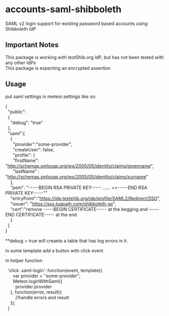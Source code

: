 accounts-saml-shibboleth
=======

SAML v2 login support for existing password based accounts using Shibboleth IdP

Important Notes
-----------

This package is working with testShib.org IdP, but has not been tested with any other IdPs  
This package is expecting an encrypted assertion  

Usage
-----------

put saml settings in meteor.settings like so:  

{  
&nbsp;&nbsp;"public":  
&nbsp;&nbsp;{  
&nbsp;&nbsp;&nbsp;&nbsp;"debug": "true"  
&nbsp;&nbsp;},  
&nbsp;&nbsp;"saml":[  
&nbsp;&nbsp;&nbsp;&nbsp;{  
&nbsp;&nbsp;&nbsp;&nbsp;&nbsp;&nbsp;"provider":"some-provider",  
&nbsp;&nbsp;&nbsp;&nbsp;&nbsp;&nbsp;"createUser": false,  
&nbsp;&nbsp;&nbsp;&nbsp;&nbsp;&nbsp;"profile": {  
&nbsp;&nbsp;&nbsp;&nbsp;&nbsp;&nbsp;"firstName": "http://schemas.xmlsoap.org/ws/2005/05/identity/claims/givenname",  
&nbsp;&nbsp;&nbsp;&nbsp;&nbsp;&nbsp;"lastName" : "http://schemas.xmlsoap.org/ws/2005/05/identity/claims/surname"  
&nbsp;&nbsp;&nbsp;&nbsp;},  
&nbsp;&nbsp;&nbsp;&nbsp;"pem": "-----BEGIN RSA PRIVATE KEY----- ...... ==-----END RSA PRIVATE KEY-----""  
&nbsp;&nbsp;&nbsp;&nbsp;"entryPoint":"https://idp.testshib.org/idp/profile/SAML2/Redirect/SSO",  
&nbsp;&nbsp;&nbsp;&nbsp;"issuer": "https://sso.tuapath.com/shibboleth-sp",  
&nbsp;&nbsp;&nbsp;&nbsp;"cert":"remove -----BEGIN CERTIFICATE----- at the begging and -----END CERTIFICATE----- at the end  
&nbsp;&nbsp;&nbsp;&nbsp;}  
&nbsp;&nbsp;]  
}  

**debug = true will creaete a table that has log errors in it.  


in some template add a button with click event

in helper function  

&nbsp;&nbsp;'click .saml-login': function(event, template){  
&nbsp;&nbsp;&nbsp;&nbsp;&nbsp;&nbsp;var provider = "some-provider";  
&nbsp;&nbsp;&nbsp;&nbsp;&nbsp;&nbsp;Meteor.loginWithSaml({  
&nbsp;&nbsp;&nbsp;&nbsp;&nbsp;&nbsp;&nbsp;&nbsp;provider:provider  
&nbsp;&nbsp;&nbsp;&nbsp;}, function(error, result){  
&nbsp;&nbsp;&nbsp;&nbsp;&nbsp;&nbsp;&nbsp;&nbsp;//handle errors and result  
&nbsp;&nbsp;&nbsp;&nbsp;});  
&nbsp;&nbsp;}
